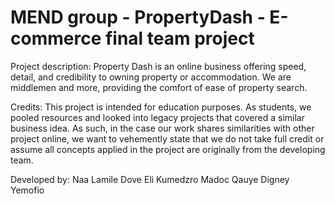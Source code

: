 # MEND group - PropertyDash - E-commerce final team project

Project description:
Property Dash is an online business offering speed, detail, and credibility to owning property or accommodation. We are middlemen and more, providing the comfort of ease of property search.


Credits:
This project is intended for education purposes. As students, we pooled resources and looked into legacy projects that covered a similar business idea. As such, in the case our work shares similarities with other project online, we want to vehemently state that we do not take full credit or assume all concepts applied in the project are originally from the developing team. 


Developed by:
Naa Lamile Dove
Eli Kumedzro
Madoc Qauye
Digney Yemofio
